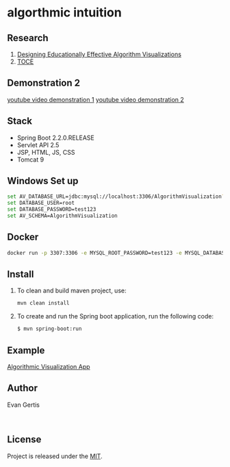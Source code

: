 
# algorthmic intuition

## Research
1. [Designing Educationally Effective Algorithm Visualizations](https://github.com/EvanGertis/AlgorithmicIntuition/blob/master/papers/DesigningEducationallyEffectiveAlgorithmVisualizations.pdf)
2. [TOCE](https://github.com/EvanGertis/AlgorithmicIntuition/blob/master/papers/TOCE.pdf)

## Demonstration 2
[youtube video demonstration 1](https://www.youtube.com/watch?v=KFO0vJ1Ihwg)
[youtube video demonstration 2](https://www.youtube.com/watch?v=Eysu65LyC04)

## Stack
- Spring Boot 2.2.0.RELEASE
- Servlet API 2.5
- JSP, HTML, JS, CSS
- Tomcat 9

## Windows Set up
``` bash
set AV_DATABASE_URL=jdbc:mysql://localhost:3306/AlgorithmVisualization?serverTimezone=UTC
set DATABASE_USER=root
set DATABASE_PASSWORD=test123
set AV_SCHEMA=AlgorithmVisualization
```

## Docker
```bash
docker run -p 3307:3306 -e MYSQL_ROOT_PASSWORD=test123 -e MYSQL_DATABASE=AlgorithmVisualization mysql:5.7
```

## Install
1. To clean and build maven project, use:
    ```bash
    mvn clean install
    ```
2. To create and run the Spring boot application, run the following code:
    ```bash
    $ mvn spring-boot:run
    ```
## Example
[Algorithmic Visualization App](https://algorithmic-intuition.herokuapp.com/avs/show/1)
## Author
Evan Gertis

<br>

## License
Project is released under the [MIT](https://en.wikipedia.org/wiki/MIT_License).
